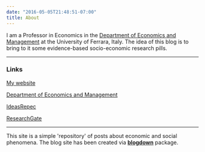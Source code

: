 ```yaml
---
date: "2016-05-05T21:48:51-07:00"
title: About
---
```


I am a Professor in Economics in the [Department of Economics and Management](http://eco.unife.it/it) at the University of Ferrara, Italy.
The idea of this blog is to bring to it some evidence-based socio-economic research pills.

-----



### Links
[My website](https://davideantonioli.github.io/)

[Department of Economics and Management](http://eco.unife.it/it)

[IdeasRepec](http://ideas.repec.org/f/pan296.html)

[ResearchGate](https://www.researchgate.net/profile/Davide_Antonioli)

-----

This site is a simple 'repository' of posts about economic and social phenomena. 
The blog site has been created via [**blogdown**](https://github.com/rstudio/blogdown) package. 


